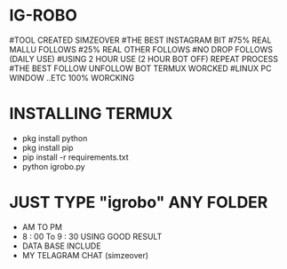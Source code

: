 # IG-ROBO
#TOOL CREATED SIMZEOVER
#THE BEST INSTAGRAM BIT
#75% REAL MALLU FOLLOWS
#25% REAL OTHER FOLLOWS
#NO DROP FOLLOWS (DAILY USE)
#USING 2 HOUR USE (2 HOUR BOT OFF) REPEAT PROCESS
#THE BEST FOLLOW UNFOLLOW BOT TERMUX WORCKED
#LINUX PC WINDOW ..ETC 100% WORCKING

# INSTALLING TERMUX

- pkg install python
- pkg install pip
- pip install -r requirements.txt
- python igrobo.py

# JUST TYPE "igrobo" ANY FOLDER
- AM TO PM
- 8 : 00 To 9 : 30 USING GOOD RESULT
- DATA BASE INCLUDE
- MY TELAGRAM CHAT (simzeover) 

